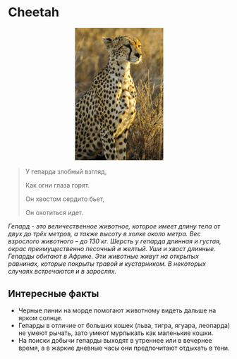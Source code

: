 # Cheetah
<p align="center">
  <img src="cheetah.jpg" alt="Sublime's custom image" width=200/>
</p>

> У гепарда злобный взгляд,
> 
> Как огни глаза горят.
> 
> Он хвостом сердито бьет,
> 
> Он охотиться идет.

*Гепард - это величественное животное, которое имеет длину тела от двух до трёх метров, а также высоту в холке около метра. Вес взрослого животного – до 130 кг. Шерсть у гепарда длинная и густая, окрас преимущественно песочный и желтый. Уши и хвост длинные. Гепарды обитают в Африке. Эти животные живут на открытых равнинах, которые покрыты травой и кустарником. В некоторых случаях встречаются и в зарослях.*

## Интересные факты
- Черные линии на морде помогают животному видеть дальше на ярком солнце.
- Гепарды в отличие от больших кошек (льва, тигра, ягуара, леопарда) не умеют рычать, зато умеют мурлыкать как маленькие кошки.
- На поиски добычи гепарды выходят в утреннее или в вечернее время, а в жаркие дневные часы они предпочитают отдыхать в тени.
